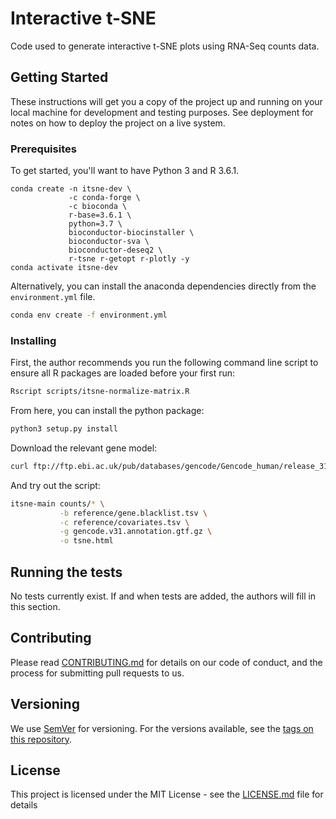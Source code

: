 # Interactive t-SNE

Code used to generate interactive t-SNE plots using RNA-Seq counts data.

## Getting Started

These instructions will get you a copy of the project up and running on your local machine for development and testing purposes. See deployment for notes on how to deploy the project on a live system.

### Prerequisites

To get started, you'll want to have Python 3 and R 3.6.1.

```
conda create -n itsne-dev \
             -c conda-forge \
             -c bioconda \
             r-base=3.6.1 \
             python=3.7 \
             bioconductor-biocinstaller \
             bioconductor-sva \
             bioconductor-deseq2 \
             r-tsne r-getopt r-plotly -y
conda activate itsne-dev
```

Alternatively, you can install the anaconda dependencies directly from the `environment.yml` file.

```bash
conda env create -f environment.yml
```

### Installing

First, the author recommends you run the following command line script to ensure all R
packages are loaded before your first run:

```bash
Rscript scripts/itsne-normalize-matrix.R
```

From here, you can install the python package:

```bash
python3 setup.py install
```

Download the relevant gene model:

```bash
curl ftp://ftp.ebi.ac.uk/pub/databases/gencode/Gencode_human/release_31/gencode.v31.annotation.gtf.gz -o gencode.v31.annotation.gtf.gz
```

And try out the script:

```bash
itsne-main counts/* \
           -b reference/gene.blacklist.tsv \
           -c reference/covariates.tsv \
           -g gencode.v31.annotation.gtf.gz \
           -o tsne.html
```

## Running the tests

No tests currently exist. If and when tests are added, the authors will fill in this section.

## Contributing

Please read [CONTRIBUTING.md](CONTRIBUTING.md) for details on our code of conduct, and the process for submitting pull requests to us.

## Versioning

We use [SemVer](http://semver.org/) for versioning. For the versions available, see the [tags on this repository](https://github.com/your/project/tags). 

## License

This project is licensed under the MIT License - see the [LICENSE.md](LICENSE.md) file for details

